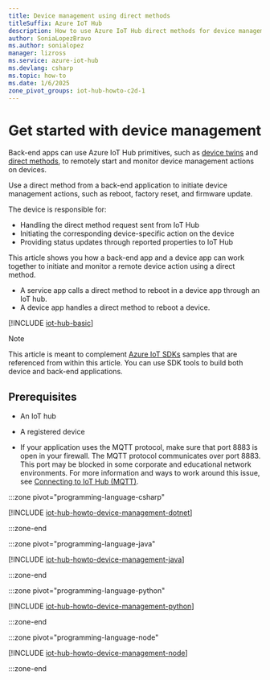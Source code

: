 ```yaml
---
title: Device management using direct methods
titleSuffix: Azure IoT Hub
description: How to use Azure IoT Hub direct methods for device management tasks including invoking a remote device reboot.
author: SoniaLopezBravo
ms.author: sonialopez
manager: lizross
ms.service: azure-iot-hub
ms.devlang: csharp
ms.topic: how-to
ms.date: 1/6/2025
zone_pivot_groups: iot-hub-howto-c2d-1
---
```


# Get started with device management

Back-end apps can use Azure IoT Hub primitives, such as [device twins](iot-hub-devguide-device-twins.md) and [direct methods](iot-hub-devguide-direct-methods.md), to remotely start and monitor device management actions on devices.

Use a direct method from a back-end application to initiate device management actions, such as reboot, factory reset, and firmware update.

The device is responsible for:

* Handling the direct method request sent from IoT Hub
* Initiating the corresponding device-specific action on the device
* Providing status updates through reported properties to IoT Hub

This article shows you how a back-end app and a device app can work together to initiate and monitor a remote device action using a direct method.

* A service app calls a direct method to reboot in a device app through an IoT hub.
* A device app handles a direct method to reboot a device.

[!INCLUDE [iot-hub-basic](../../includes/iot-hub-basic-whole.md)]

> [!NOTE]
> This article is meant to complement [Azure IoT SDKs](iot-hub-devguide-sdks.md) samples that are referenced from within this article. You can use SDK tools to build both device and back-end applications.

## Prerequisites

* An IoT hub

* A registered device

* If your application uses the MQTT protocol, make sure that port 8883 is open in your firewall. The MQTT protocol communicates over port 8883. This port may be blocked in some corporate and educational network environments. For more information and ways to work around this issue, see [Connecting to IoT Hub (MQTT)](../iot/iot-mqtt-connect-to-iot-hub.md#connecting-to-iot-hub).

:::zone pivot="programming-language-csharp"

[!INCLUDE [iot-hub-howto-device-management-dotnet](../../includes/iot-hub-howto-device-management-dotnet.md)]

:::zone-end

:::zone pivot="programming-language-java"

[!INCLUDE [iot-hub-howto-device-management-java](../../includes/iot-hub-howto-device-management-java.md)]

:::zone-end

:::zone pivot="programming-language-python"

[!INCLUDE [iot-hub-howto-device-management-python](../../includes/iot-hub-howto-device-management-python.md)]

:::zone-end

:::zone pivot="programming-language-node"

[!INCLUDE [iot-hub-howto-device-management-node](../../includes/iot-hub-howto-device-management-node.md)]

:::zone-end
